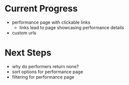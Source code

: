 # Current Progress
- performance page with clickable links
    - links lead to page showcasing performance details
- custom urls

# Next Steps
- why do performers return none?
- sort options for performance page
- filtering for performance page